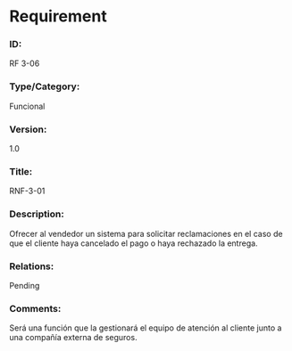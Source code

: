 # Requirement

### ID:

RF 3-06

### Type/Category:

Funcional

### Version:

1.0

### Title:

RNF-3-01

### Description:

Ofrecer al vendedor un sistema para solicitar reclamaciones en el caso de que el cliente haya cancelado el pago o haya rechazado la entrega.

### Relations:

Pending

### Comments:

Será una función que la gestionará el equipo de atención al cliente junto a una compañía externa de seguros.
